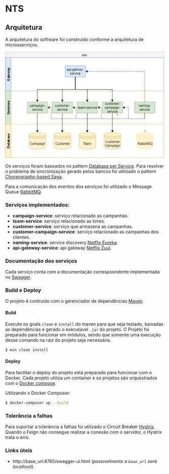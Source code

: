 # NTS

## Arquitetura
A arquitetura do software foi construido conforme a arquitetura de microsserviços.

![Architecture](https://github.com/gabrielkirsten/nts/blob/master/docs-assets/nts-architecture.png?raw=true)

Os serviços foram baseados no pattern [Database per Service](https://microservices.io/patterns/data/database-per-service.html). Para resolver o problema de sincronização gerado pelos bancos foi utilizado o pattern [Choreography-based Saga](https://microservices.io/patterns/data/saga.html).

Para a comunicação dos eventos dos serviços foi utilizado o Message Queue [RabbitMQ](https://rabbitmq.com).

### Serviços implementados:
  - **campaign-service**: serviço relacionado as campanhas.
  - **team-service**: serviço relacionado as times.
  - **customer-service**: serviço que armazena as campanhas.
  - **customer-campaign-service**: serviço relacionado as campanhas dos clientes.
  - **naming-service**: service discovery [Netflix Eureka](https://github.com/Netflix/eureka).
  - **api-gateway-service**: api gateway [Netflix Zuul](https://github.com/Netflix/zuul).
  
### Documentação dos serviços

Cada serviço conta com a documentação corresposndente implementada no [Swagger](https://swagger.io/). 

### Build e Deploy

O projeto é contruido com o gerenciador de dependências [Maven](https://maven.apache.org/). 

#### Build
Execute os goals `clean` e `install` do maven para que seja testado, baixadas as dependências e gerado o executavel `.jar` do projeto. O Projeto foi preparado para funcionar em módulos, sendo que somente uma execução desse comando na raiz do projeto seja necessária.

```bash
$ mvn clean install
```

#### Deploy 
Para facilitar o deploy do projeto está preparado para funcionar com o Docker. Cada projeto utiliza um container e os projetos são orquestrados com o [Docker compose](https://docs.docker.com/compose/).

Utilizando o Docker Composer:

```bash 
$ docker-composer up --build
```

### Tolerância a falhas
Para suportar a tolerância a falhas foi utilizado o Circuit Breaker [Hystrix](https://github.com/Netflix/Hystrix). Quando o Feign não consegue realizar a conexão com o servidor, o Hystrix trata o erro. 

### Links úteis
- http://base_url:8765/swagger-ui.html (*possivelmente a `base_url` será localhost*)




